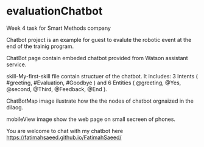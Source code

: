 # evaluationChatbot
Week 4 task for Smart Methods company

Chatbot project is an example for guest to evalute the robotic event at the end of the trainig program.

ChatBot page contain embeded chatbot provided from Watson assistant service.

skill-My-first-skill file contain structuer of the chatbot. It includes: 3 Intents ( #greeting, #Evaluation, #Goodbye ) and 6 Entities ( @greeting, @Yes, @second, @Third, @Feedback, @End ).

ChatBotMap image ilustrate how the the nodes of chatbot orgnaized in the dilaog.

mobileView image show the web page on small secreen of phones.

You are welcome to chat with my chatbot here https://fatimahsaeed.github.io/FatimahSaeed/

